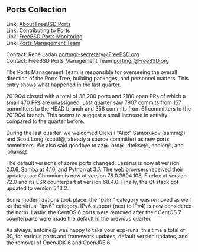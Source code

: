 ## Ports Collection ##

Link:	 [About FreeBSD Ports](https://www.FreeBSD.org/ports/)  
Link:	 [Contributing to Ports](https://www.freebsd.org/doc/en_US.ISO8859-1/articles/contributing/ports-contributing.html)  
Link:	 [FreeBSD Ports Monitoring](http://portsmon.freebsd.org/index.html)  
Link:	 [Ports Management Team](https://www.freebsd.org/portmgr/index.html)  

Contact: René Ladan <portmgr-secretary@FreeBSD.org>  
Contact: FreeBSD Ports Management Team <portmgr@FreeBSD.org>  

The Ports Management Team is responsible for overseeing the overall direction
of the Ports Tree, building packages, and personnel matters.  This entry shows
what happened in the last quarter.

2019Q4 closed with a total of 38,200 ports and 2180 open PRs of which a small
470 PRs are unassigned.  Last quarter saw 7907 commits from 157 committers to
the HEAD branch and 358 commits from 61 committers to the 2019Q4 branch.  This
seems to suggest a small increase in activity compared to the quarter before.

During the last quarter, we welcomed Oleksii "Alex" Samorukov (samm@) and
Scott Long (scottl@, already a source committer) as new ports committers.  We
also said goodbye to az@, brd@, dtekse@, eadler@, and johans@.

The default versions of some ports changed: Lazarus is now at version 2.0.6,
Samba at 4.10, and Python at 3.7.  The web browsers received their updates too:
Chromium is now at version 78.0.3904.108, Firefox at version 72.0 and its ESR
counterpart at version 68.4.0.  Finally, the Qt stack got updated to version
5.13.2.  

Some modernizations took place: the "palm" category was removed as well as the
virtual "ipv6" category.  IPv6 support (next to IPv4) is now considered the
norm.  Lastly, the CentOS 6 ports were removed after their CentOS 7 counterparts
were made the default in the previous quarter.

As always, antoine@ was happy to take your exp-runs, this time a total of 30,
for various ports and framework updates, default version updates, and the
removal of OpenJDK 6 and OpenJRE 6.
